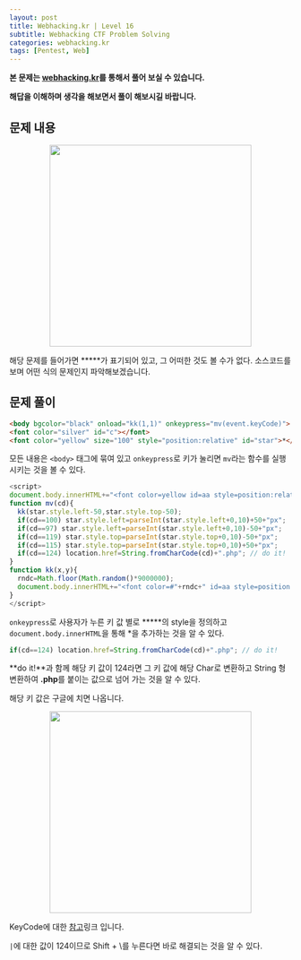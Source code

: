 ```yaml
---
layout: post
title: Webhacking.kr | Level 16
subtitle: Webhacking CTF Problem Solving
categories: webhacking.kr
tags: [Pentest, Web]
---
```


**본 문제는 [webhacking.kr](https://webhacking.kr)를 통해서 풀어 보실 수 있습니다.**

**해답을 이해하며 생각을 해보면서 풀이 해보시길 바랍니다.**

## 문제 내용

<p align="center">
<img src ="https://user-images.githubusercontent.com/78135526/212843300-fd7395be-dba7-411d-b536-a79b876ac335.png" width = 360> 
</p>

해당 문제를 들어가면 **\***가 표기되어 있고, 그 어떠한 것도 볼 수가 없다.
소스코드를 보며 어떤 식의 문제인지 파악해보겠습니다.

## 문제 풀이

```html
<body bgcolor="black" onload="kk(1,1)" onkeypress="mv(event.keyCode)">
<font color="silver" id="c"></font>
<font color="yellow" size="100" style="position:relative" id="star">*</font>

```

모든 내용은 `<body>` 태그에 묶여 있고 `onkeypress`로 키가 눌리면 `mv`라는 함수를 실행 시키는 것을 볼 수 있다.

```javascript
<script> 
document.body.innerHTML+="<font color=yellow id=aa style=position:relative;left:0;top:0>*</font>";
function mv(cd){
  kk(star.style.left-50,star.style.top-50);
  if(cd==100) star.style.left=parseInt(star.style.left+0,10)+50+"px";
  if(cd==97) star.style.left=parseInt(star.style.left+0,10)-50+"px";
  if(cd==119) star.style.top=parseInt(star.style.top+0,10)-50+"px";
  if(cd==115) star.style.top=parseInt(star.style.top+0,10)+50+"px";
  if(cd==124) location.href=String.fromCharCode(cd)+".php"; // do it!
}
function kk(x,y){
  rndc=Math.floor(Math.random()*9000000);
  document.body.innerHTML+="<font color=#"+rndc+" id=aa style=position:relative;left:"+x+";top:"+y+" onmouseover=this.innerHTML=''>*</font>";
}
</script>
```

`onkeypress`로 사용자가 누른 키 값 별로 **\***의 style을 정의하고 `document.body.innerHTML`을 통해 *을 추가하는 것을 알 수 있다.

```javascript
if(cd==124) location.href=String.fromCharCode(cd)+".php"; // do it!
```

**do it!**과 함께 해당 키 값이 124라면 그 키 값에 해당 Char로 변환하고 String 형변환하여 **.php**를 붙이는 값으로 넘어 가는 것을 알 수 있다.

해당 키 값은 구글에 치면 나옵니다.

<p align="center">
<img src ="https://user-images.githubusercontent.com/78135526/197110767-29275b2c-d4ed-4940-93a3-491de15f3fc0.jpg" width = 360> 
</p>

KeyCode에 대한 [참고](https://blog.outsider.ne.kr/322)링크 입니다.

`|`에 대한 값이 124이므로 Shift + \를 누른다면 바로 해결되는 것을 알 수 있다.